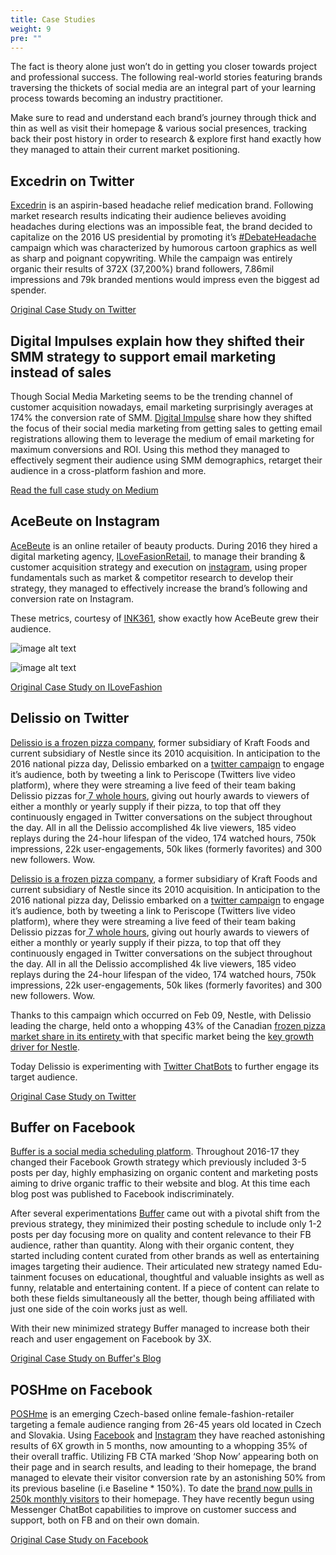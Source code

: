 ```yaml
---
title: Case Studies
weight: 9
pre: ""
---
```


The fact is theory alone just won’t do in getting you closer towards project and professional success. The following real-world stories featuring brands traversing the thickets of social media are an integral part of your learning process towards becoming an industry practitioner.

Make sure to read and understand each brand’s journey through thick and thin as well as visit their homepage & various social presences, tracking back their post history in order to research & explore first hand exactly how they managed to attain their current market positioning.

## Excedrin on Twitter

[Excedrin](https://www.excedrin.com/) is an aspirin-based headache relief medication brand. Following market research results indicating their audience believes avoiding headaches during elections was an impossible feat, the brand decided to capitalize on the 2016 US presidential by promoting it’s [#DebateHeadache](https://twitter.com/hashtag/DebateHeadache) campaign which was characterized by humorous cartoon graphics as well as sharp and poignant copywriting. While the campaign was entirely organic their results of 372X (37,200%) brand followers, 7.86mil impressions and 79k branded mentions would impress even the biggest ad spender.

[Original Case Study on Twitter](https://marketing.twitter.com/na/en/success-stories/how-excedrin-relieved-the-debate-headache.html)

## Digital Impulses explain how they shifted their SMM strategy to support email marketing instead of sales

Though Social Media Marketing seems to be the trending channel of customer acquisition nowadays, email marketing surprisingly averages at 174% the conversion rate of SMM.  [Digital Impulse](http://www.digitalimpulse.com/) share how they shifted the focus of their social media marketing from getting sales to getting email registrations allowing them to leverage the medium of email marketing for maximum conversions and ROI. Using this method they managed to effectively segment their audience using SMM demographics, retarget their audience in a cross-platform fashion and more.

[Read the full case study on Medium](https://medium.com/mailchimp-for-agencies/the-big-prize-a-case-study-in-automation-53ce5eebee1a)

## AceBeute on Instagram

[AceBeute](https://acebeaute.com/) is an online retailer of beauty products. During 2016 they hired a digital marketing agency, [ILoveFasionRetail](http://ilovefashionretail.com/), to manage their branding & customer acquisition strategy and execution on [instagram](https://www.instagram.com/acebeaute/), using proper fundamentals such as market & competitor research to develop their strategy, they managed to effectively increase the brand’s following and conversion rate on Instagram.

These metrics, courtesy of [INK361](http://ink361.com/), show exactly how AceBeute grew their audience.

![image alt text](/qlc/assets/smm/image_8.png)

![image alt text](/qlc/assets/smm/image_9.png)

[Original Case Study on ILoveFashion](http://ilovefashionretail.com/case-studies/case-study-used-instagram-promote-beauty-brand-drive-sales-organic-engagement)

## Delissio on Twitter

[Delissio is a frozen pizza company](https://www.madewithnestle.ca/delissio/), former subsidiary of Kraft Foods and current subsidiary of Nestle since its 2010 acquisition. In anticipation to the 2016 national pizza day, Delissio embarked on a [twitter campaign](https://twitter.com/delissio/status/697124662338326528) to engage it’s audience, both by tweeting a link to Periscope (Twitters live video platform), where they were streaming a live feed of their team baking Delissio pizzas for[ 7 whole hours](https://www.corporate.nestle.ca/en/media/news-feed/delissio-celebrates-national-pizza-day-using-periscope), giving out hourly awards to viewers of either a monthly or yearly supply if their pizza, to top that off they continuously engaged in Twitter conversations on the subject throughout the day. All in all the Delissio accomplished 4k live viewers, 185 video replays during the 24-hour lifespan of the video, 174 watched hours, 750k impressions, 22k user-engagements, 50k likes (formerly favorites) and 300 new followers. Wow.

[Delissio is a frozen pizza company](https://www.madewithnestle.ca/delissio/), a former subsidiary of Kraft Foods and current subsidiary of Nestle since its 2010 acquisition. In anticipation to the 2016 national pizza day, Delissio embarked on a [twitter campaign](https://twitter.com/delissio/status/697124662338326528) to engage it’s audience, both by tweeting a link to Periscope (Twitters live video platform), where they were streaming a live feed of their team baking Delissio pizzas for[ 7 whole hours](https://www.corporate.nestle.ca/en/media/news-feed/delissio-celebrates-national-pizza-day-using-periscope), giving out hourly awards to viewers of either a monthly or yearly supply if their pizza, to top that off they continuously engaged in Twitter conversations on the subject throughout the day. All in all the Delissio accomplished 4k live viewers, 185 video replays during the 24-hour lifespan of the video, 174 watched hours, 750k impressions, 22k user-engagements, 50k likes (formerly favorites) and 300 new followers. Wow.


Thanks to this campaign which occurred on Feb 09, Nestle, with Delissio leading the charge, held onto a whopping 43% of the Canadian [frozen pizza market share in its entirety ](http://www.euromonitor.com/ready-meals-in-canada/report)with that specific market being the [key growth driver for Nestle](https://www.corporate.nestle.ca/en/media/pressreleases/full-year-2016).

Today Delissio is experimenting with [Twitter ChatBots](https://twitter.com/delissio/status/905050754989383680) to further engage its target audience.

[Original Case Study on Twitter](https://marketing.twitter.com/na/en/success-stories/how-delissio-used-twitter-to-deliver-a-live-pizza-party.html)

## Buffer on Facebook

[Buffer is a social media scheduling platform](https://buffer.com/). Throughout 2016-17 they changed their Facebook Growth strategy which previously included 3-5 posts per day, highly emphasizing on organic content and marketing posts aiming to drive organic traffic to their website and blog. At this time each blog post was published to Facebook indiscriminately.

After several experimentations [Buffer](https://www.facebook.com/bufferapp/) came out with a pivotal shift from the previous strategy, they minimized their posting schedule to include only 1-2 posts per day focusing more on quality and content relevance to their FB audience, rather than quantity. Along with their organic content, they started including content curated from other brands as well as entertaining images targeting their audience. Their articulated new strategy named Edu-tainment focuses on educational, thoughtful and valuable insights as well as funny, relatable and entertaining content. If a piece of content can relate to both these fields simultaneously all the better, though being affiliated with just one side of the coin works just as well.

With their new minimized strategy Buffer managed to increase both their reach and user engagement on Facebook by 3X.

[Original Case Study on Buffer's Blog](https://blog.bufferapp.com/facebook-posting-strategy)

## POSHme on Facebook

[POSHme](https://www.poshme.cz/) is an emerging Czech-based online female-fashion-retailer targeting a female audience ranging from 26-45 years old located in Czech and Slovakia. Using [Facebook](https://www.facebook.com/poshmecz/) and [Instagram](https://www.instagram.com/poshmecz/) they have reached astonishing results of 6X growth in 5 months, now amounting to a whopping 35% of their overall traffic. Utilizing FB CTA marked ‘Shop Now’ appearing both on their page and in search results, and leading to their homepage, the brand managed to elevate their visitor conversion rate by an astonishing 50% from its previous baseline (i.e Baseline * 150%). To date the [brand now pulls in 250k monthly visitors](https://www.similarweb.com/website/poshme.cz?utm_source=addon&utm_medium=chrome&utm_content=overview&from_ext=1) to their homepage. They have recently begun using Messenger ChatBot capabilities to improve on customer success and support, both on FB and on their own domain.

[Original Case Study on Facebook](https://www.facebook.com/business/success/poshme-cz)
